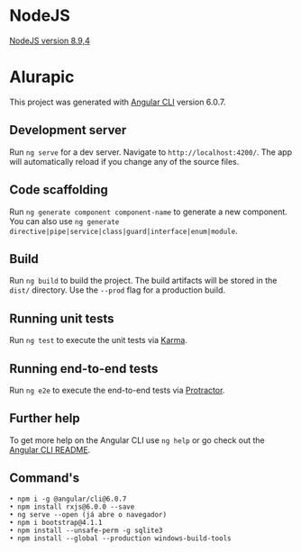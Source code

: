 # NodeJS
[NodeJS version 8.9,4](https://chocolatey.org/packages/nodejs-lts/8.9.4)

# Alurapic

This project was generated with [Angular CLI](https://github.com/angular/angular-cli) version 6.0.7.

## Development server

Run `ng serve` for a dev server. Navigate to `http://localhost:4200/`. The app will automatically reload if you change any of the source files.

## Code scaffolding

Run `ng generate component component-name` to generate a new component. You can also use `ng generate directive|pipe|service|class|guard|interface|enum|module`.

## Build

Run `ng build` to build the project. The build artifacts will be stored in the `dist/` directory. Use the `--prod` flag for a production build.

## Running unit tests

Run `ng test` to execute the unit tests via [Karma](https://karma-runner.github.io).

## Running end-to-end tests

Run `ng e2e` to execute the end-to-end tests via [Protractor](http://www.protractortest.org/).

## Further help

To get more help on the Angular CLI use `ng help` or go check out the [Angular CLI README](https://github.com/angular/angular-cli/blob/master/README.md).

## Command's
	• npm i -g @angular/cli@6.0.7
	• npm install rxjs@6.0.0 --save
	• ng serve --open (já abre o navegador)
	• npm i bootstrap@4.1.1
	• npm install --unsafe-perm -g sqlite3
    • npm install --global --production windows-build-tools